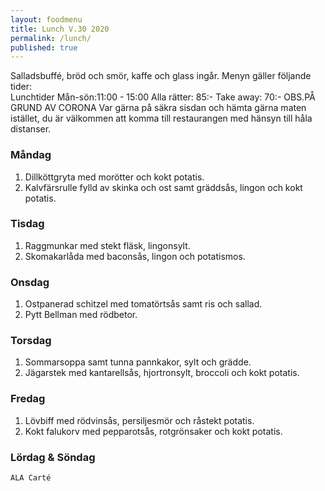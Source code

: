 ```yaml
---
layout: foodmenu
title: Lunch V.30 2020
permalink: /lunch/
published: true
---
```

Salladsbuffé, bröd och smör, kaffe och glass ingår.
Menyn gäller följande tider:  
Lunchtider  Mån-sön:11:00 - 15:00
Alla rätter: 85:- Take away: 70:-
OBS.PÅ GRUND AV CORONA Var gärna på säkra sisdan och hämta gärna maten istället, du är välkommen att komma till restaurangen med hänsyn till håla distanser.
                           

### Måndag
1. Dillköttgryta med morötter och kokt potatis.
2. Kalvfärsrulle fylld av skinka och ost samt gräddsås, lingon och kokt potatis.

### Tisdag
1. Raggmunkar med stekt fläsk, lingonsylt.
2. Skomakarlåda med baconsås, lingon och potatismos.

### Onsdag
1. Ostpanerad schitzel med tomatörtsås samt ris och sallad.
2. Pytt Bellman med rödbetor.

### Torsdag
1. Sommarsoppa samt tunna pannkakor, sylt och grädde. 
2. Jägarstek med kantarellsås, hjortronsylt, broccoli och kokt potatis.

### Fredag
1. Lövbiff med rödvinsås, persiljesmör och råstekt potatis.
2. Kokt falukorv med pepparotsås, rotgrönsaker och kokt potatis.
   
### Lördag & Söndag
    ALA Carté

   
    
   
     

